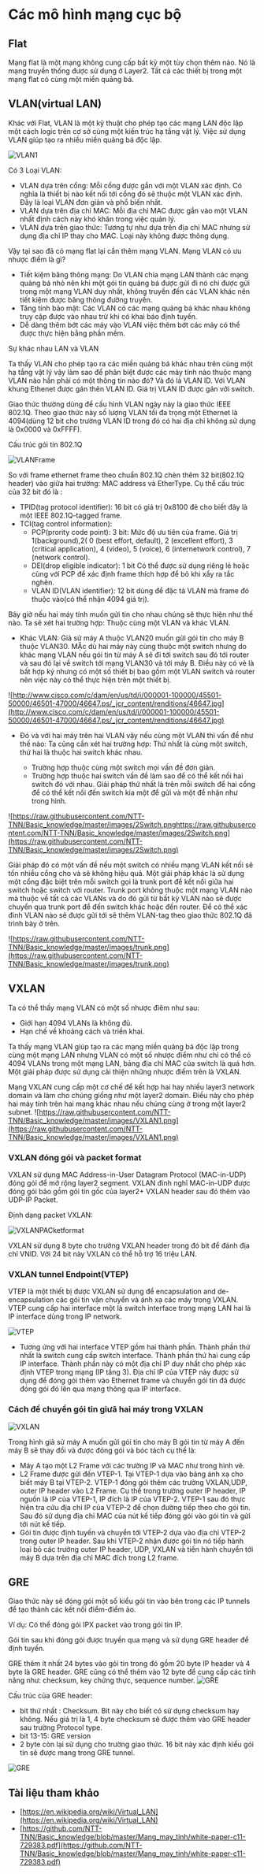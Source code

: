 # Các mô hình mạng cục bộ

## Flat

Mạng flat là một mạng không cung cấp bất kỳ một tùy chọn thêm nào. Nó là mạng truyền thống được sử dụng ở Layer2. Tất cả các thiết bị trong một mạng flat có cùng một miền quảng bá.


## VLAN(virtual LAN)

Khác với Flat, VLAN là một kỹ thuật cho phép tạo các mạng LAN độc lập một cách logic trên cơ sở cùng một kiến trúc hạ tầng vật lý. Việc sử dụng VLAN giúp tạo ra nhiều miền quảng bá độc lập.

![VLAN1](https://raw.githubusercontent.com/NTT-TNN/Basic_knowledge/master/images/VLAN1.png)

Có 3 Loại VLAN:

- VLAN dựa trên cổng: Mỗi cổng được gắn với một VLAN xác định. Có nghĩa là thiết bị nào kết nối tới cổng đó sẽ thuộc một VLAN xác định. Đây là loại VLAN đơn giản và phổ biến nhất.
- VLAN dựa trên địa chỉ MAC: Mỗi địa chỉ MAC được gắn vào một VLAN nhất định cách này khó khăn trong việc quản lý.
- VLAN dựa trên giao thức: Tương tự như dựa trên địa chỉ MAC nhưng sử dụng địa chỉ IP thay cho MAC. Loại này không được thông dụng.

Vậy tại sao đã có mạng flat lại cần thêm mạng VLAN. Mạng VLAN có ưu nhược điểm là gì?

- Tiết kiệm băng thông mạng: Do VLAN chia mạng LAN thành các mạng quảng bá nhỏ nên khi một gói tin quảng bá được gửi đi nó chi được gửi trong một mạng VLAN duy nhất, không truyền đến các VLAN khác nên tiết kiệm được băng thông đường truyền.
- Tăng tính bảo mật: Các VLAN có các mạng quảng bá khác nhau không truy cập được vào nhau trừ khi có khai báo định tuyến.
- Dễ dàng thêm bớt các máy vào VLAN việc thêm bớt các máy có thể được thực hiện bằng phần mềm.

Sự khác nhau LAN và VLAN

Ta thấy VLAN cho phép tạo ra các miền quảng bá khác nhau trên cùng một hạ tầng vật lý vậy làm sao để phân biệt được các máy tính nào thuộc mạng VLAN nào hẳn phải có một thông tin nào đó? Và đó là VLAN ID. Với VLAN khung Ethenet được gán thên VLAN ID. Giá trị VLAN ID được gán vởi switch.

Giao thức thường dùng để cấu hình VLAN ngày này là giao thức IEEE 802.1Q. Theo giao thức này số lượng VLAN tối đa trọng một Ethernet là 4094(dùng 12 bit cho trường VLAN ID trong đó có hai địa chỉ không sử dụng là 0x0000 và 0xFFFF).

Cấu trúc gói tin 802.1Q

![VLANFrame](https://raw.githubusercontent.com/NTT-TNN/Basic_knowledge/master/images/VLANframe.png)

So với frame ethernet frame theo chuẩn 802.1Q chèn thêm 32 bit(802.1Q header) vào giữa hai trường: MAC address và EtherType. Cụ thể cấu trúc của 32 bit đó là :

- TPID(tag protocol identifier): 16 bit có giá trị 0x8100 đẻ cho biết đây là một IEEE 802.1Q-tagged frame.
- TCI(tag control information):
  - PCP(prority code point): 3 bit: Mức độ ưu tiên của frame. Giá trị 1(background),2( 0 (best effort, default), 2 (excellent effort), 3 (critical application), 4 (video), 5 (voice), 6 (internetwork control), 7 (network control).
  - DEI(drop eligible indicator): 1 bit Có thể được sử dụng riêng lẻ hoặc cùng với PCP để xác định frame thích hợp để bỏ khi xẩy ra tắc nghẽn.
  - VLAN ID(VLAN identifier): 12 bit dùng để đặc tả VLAN mà frame đó thuộc vào(có thể nhận 4094 giá trị).

Bây giờ nếu hai máy tính muốn gửi tin cho nhau chúng sẽ thực hiện như thế nào. Ta sẽ xét hai trường hợp: Thuộc cùng một VLAN và khác VLAN.

- Khác VLAN: Giả sử máy A thuộc VLAN20  muốn gửi gói tin cho máy B thuộc VLAN30. MẶc dù hai máy này cùng thuộc một switch nhưng do khác mạng VLAN nếu gói tin từ máy A sẽ đi tới switch sau đó tới router và sau đó lại về switch tới mạng VLAN30 và tới máy B. Điều này có vẻ là bất hợp ký nhưng có một số thiết bị bao gồm một VLAN switch và router nên việc này có thể thực hiện trên một thiết bị.

![http://www.cisco.com/c/dam/en/us/td/i/000001-100000/45501-50000/46501-47000/46647.ps/_jcr_content/renditions/46647.jpg](http://www.cisco.com/c/dam/en/us/td/i/000001-100000/45501-50000/46501-47000/46647.ps/_jcr_content/renditions/46647.jpg)

- Đó và với hai máy trên hai VLAN vậy nếu cùng một VLAN thì vấn đề như thế nào: Ta cũng cần xét hai trường hợp: Thứ nhất là cùng một switch, thứ hai là thuộc hai switch khác nhau.

  - Trường hợp thuộc cùng một switch mọi vấn đề đơn giản.
  - Trường hợp thuộc hai switch vấn đề làm sao để có thể kết nối hai switch đó với nhau. Giải pháp thứ nhất là trên mỗi switch để hai cổng để có thể kết nối đến switch kia một để gửi và một để nhận như trong hình.

![https://raw.githubusercontent.com/NTT-TNN/Basic_knowledge/master/images/2Switch.pnghttps://raw.githubusercontent.com/NTT-TNN/Basic_knowledge/master/images/2Switch.png](https://raw.githubusercontent.com/NTT-TNN/Basic_knowledge/master/images/2Switch.png)

Giải pháp đó có một vấn đề nếu một switch có nhiều mạng VLAN kết nối sẽ tốn nhiều cổng cho và sẽ không hiệu quả. Một giải pháp khác là sử dụng một cổng đặc biệt trên mỗi switch gọi là trunk port để kết nối giữa hai switch hoặc switch với router. Trunk port không thuộc một mạng VLAN nào mà thuộc về tất cả các VLANs và do đó gửi từ  bất kỳ VLAN nào sẽ được chuyển qua trunk port để đến switch khác hoặc đến router. Để có thể xác đinh VLAN nào sẽ được gửi tới sẽ thêm VLAN-tag theo giao thức 802.1Q đã trình bày ở trên.

![https://raw.githubusercontent.com/NTT-TNN/Basic_knowledge/master/images/trunk.png](https://raw.githubusercontent.com/NTT-TNN/Basic_knowledge/master/images/trunk.png)

## VXLAN

Ta có thể thấy mạng VLAN có một số nhược điêm như sau:

- Giới hạn 4094 VLANs là không đủ.
- Hạn chế về khoảng cách và triển khai.

Ta thấy mạng VLAN giúp tạo ra các mạng miền quảng bá độc lập trong cùng một mạng LAN nhưng VLAN có một số nhược điểm như chỉ có thể có 4094 VLANs trong một mạng LAN, bảng địa chỉ MAC của switch là quá hơn. Một giải pháp được sử dụng cải thiện những nhược điểm trên là VXLAN.

Mạng VXLAN cung cấp một cơ chế để kết hợp hai hay nhiều layer3 network domain và làm cho chúng giống như một layer2 domain. Điều này cho phép hai máy tính trên hai mạng khác nhau nếu chúng cùng ở trong một layer2 subnet.
![https://raw.githubusercontent.com/NTT-TNN/Basic_knowledge/master/images/VXLAN1.png](https://raw.githubusercontent.com/NTT-TNN/Basic_knowledge/master/images/VXLAN1.png)

### VXLAN đóng gói và packet format

VXLAN sử dụng MAC Address-in-User Datagram Protocol (MAC-in-UDP) đóng gói để mở rộng layer2 segment. VXLAN đinh nghĩ MAC-in-UDP được đóng gói bảo gồm gói tin gốc của layer2+ VXLAN header sau đó thêm vào UDP-IP Packet.


Định dạng packet VXLAN:

![VXLANPACketformat](https://raw.githubusercontent.com/NTT-TNN/Basic_knowledge/master/images/VXLANpacketformat.png)

VXLAN sử dụng 8 byte cho trường VXLAN header trong đó  bit để đánh địa chỉ VNID. Với 24 bit này VXLAN có thể hỗ trợ 16 triệu LAN.

### VXLAN tunnel Endpoint(VTEP)

VTEP là một thiết bị được VXLAN sử dụng để encapsulation and de-encapsulation các gói tin vận chuyển và ánh xạ các máy trong VXLAN. VTEP cung cấp hai interface một là switch interface trong mạng LAN hai là IP interface dùng trong IP network.

![VTEP](https://raw.githubusercontent.com/NTT-TNN/Basic_knowledge/master/images/VTEP.png)

- Tương ứng với hai interface VTEP gồm hai thành phần. Thành phần thứ nhất là switch cung cấp switch interface. Thành phần thứ hai cung cấp IP interface. Thành phần này có một địa chỉ IP duy nhất cho phép xác định VTEP trong mạng (IP tầng 3). Địa chỉ IP của VTEP này được sử dụng để đóng gói thêm vào Ethernet frame và chuyển gói tin đã được đóng gói đó lên qua mạng thông qua IP interface.

### Cách để chuyển gói tin giưã hai máy trong VXLAN

![VXLAN](https://raw.githubusercontent.com/NTT-TNN/Basic_knowledge/master/images/VXLAN.png)

Trong hình giả sử máy A muốn gửi gói tin cho máy B gói tin từ máy A đến máy B sẽ thay đổi và được đóng gói và bóc tách cụ thể là:

- Máy A tạo một L2 Frame với các trường IP và MAC như trong hình vẽ.
- L2 Frame được gửi đến VTEP-1. Tại VTEP-1 dựa vào bảng ánh xạ cho biết máy B tại VTEP-2. VTEP-1 đóng gói thêm các trường VXLAN,UDP, outer IP header vào L2 Frame. Cụ thể trong trường outer IP header, IP nguồn là IP của VTEP-1, IP đích là IP của VTEP-2. VTEP-1 sau đó thực hiện tra cứu địa chỉ IP của VTEP-2 để chọn đường tiếp theo cho gói tin. Sau đó sử dụng địa chỉ MAC của nút kế tiếp đóng gói vào gói tin và gửi tới nút kế tiếp.
- Gói tin được định tuyến và chuyển tới VTEP-2 dựa vào địa chỉ VTEP-2 trong outer IP header. Sau khi VTEP-2 nhận được gói tin nó tiếp hành loại bỏ các trường outer IP header, UDP, VXLAN và tiến hành chuyển tới máy B dựa trên địa chỉ MAC đích trong L2 frame.


## GRE

Giao thức này sẽ đóng gói một số kiểu gói tin vào bên trong các IP tunnels để tạo thành các kết nối điểm-điểm ảo.

Ví dụ: Có thể đóng gói IPX packet vào trong gói tin IP.

Gói tin sau khi đóng gói được truyền qua mạng và sử dụng GRE header để định tuyến.

GRE thêm ít nhất 24 bytes vào gói tin trong đó gồm 20 byte IP header và 4 byte là GRE header. GRE cũng có thể thêm vào 12 byte để cung cấp các tính năng như: checksum, key chứng thực, sequence number.
![GRE](https://sirpremier.files.wordpress.com/2012/05/a.png)

Cấu trúc của GRE header:

- bit thứ nhất : Checksum. Bit này cho biết có sử dụng checksum hay không. Nếu giá trị là 1, 4 byte checksum sẽ được thêm vào GRE header sau trường Protocol type.
- bit 13-15: GRE version
- 2 byte còn lại sử dụng cho trường giao thức. 16 bit này xác định kiểu gói tin sẽ được mang trong GRE tunnel.

![GRE](https://sirpremier.files.wordpress.com/2012/05/c.png)



## Tài liệu tham khảo

- [https://en.wikipedia.org/wiki/Virtual_LAN](https://en.wikipedia.org/wiki/Virtual_LAN)
- [https://github.com/NTT-TNN/Basic_knowledge/blob/master/Mang_may_tinh/white-paper-c11-729383.pdf](https://github.com/NTT-TNN/Basic_knowledge/blob/master/Mang_may_tinh/white-paper-c11-729383.pdf)